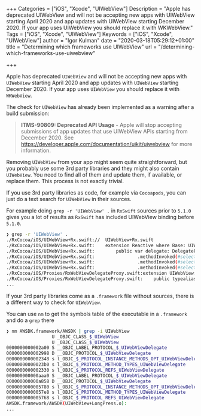 +++
Categories = ["iOS", "Xcode", "UIWebView"]
Description = "Apple has deprecated UIWebView and will not be accepting new apps with UIWebView starting April 2020 and app updates with UIWebView starting December 2020. If your app uses UIWebView you should replace it with WKWebView."
Tags = ["iOS", "Xcode", "UIWebView"]
Keywords = ["iOS", "Xcode", "UIWebView"]
author = "Igor Kulman"
date = "2020-03-18T05:29:12+01:00"
title = "Determining which frameworks use UIWebView"
url = "/determining-which-frameworks-use-uiwebview"

+++

Apple has deprecated `UIWebView` and will not be accepting new apps with `UIWebView` starting April 2020 and app updates with `UIWebView` starting December 2020. If your app uses `UIWebView` you should replace it with `WKWebView`. 

The check for `UIWebView` has already been implemented as a warning after a build submission:

> **ITMS-90809: Deprecated API Usage** - Apple will stop accepting submissions of app updates that use UIWebView APIs starting from December 2020. See https://developer.apple.com/documentation/uikit/uiwebview for more information.

Removing `UIWebView` from your app might seem quite straightforward, but you probably use some 3rd party libraries and they might also contain `UIWebView`. You need to find all of them and update them, if available, or replace them. This process is not exactly trivial.

If you use 3rd party libraries as code, for example via `Cocoapods`, you can just do a text search for `UIWebView` in their sources. 

For example doing `grep -r 'UIWebView' .` in `RxSwift` sources prior to `5.1.0` gives you a lot of results as `RxSwift` has included UIWebView binding before `5.1.0`.

```bash
❯ grep -r 'UIWebView' .
./RxCocoa/iOS/UIWebView+Rx.swift://  UIWebView+Rx.swift
./RxCocoa/iOS/UIWebView+Rx.swift:    extension Reactive where Base: UIWebView {
./RxCocoa/iOS/UIWebView+Rx.swift:        public var delegate: DelegateProxy<UIWebView, UIWebViewDelegate> {
./RxCocoa/iOS/UIWebView+Rx.swift:                .methodInvoked(#selector(UIWebViewDelegate.webViewDidStartLoad(_:)))
./RxCocoa/iOS/UIWebView+Rx.swift:                .methodInvoked(#selector(UIWebViewDelegate.webViewDidFinishLoad(_:)))
./RxCocoa/iOS/UIWebView+Rx.swift:                .methodInvoked(#selector(UIWebViewDelegate.webView(_:didFailLoadWithError:)))
./RxCocoa/iOS/Proxies/RxWebViewDelegateProxy.swift:extension UIWebView: HasDelegate {
./RxCocoa/iOS/Proxies/RxWebViewDelegateProxy.swift:    public typealias Delegate = UIWebViewDelegate
...
```

If your 3rd party libraries come as a `.framework` file without sources, there is a different way to check for `UIWebView`. 

You can use `nm` to get the symbols table of the executable in a `.framework` and do a `grep` there

```bash
❯ nm AWSDK.framework/AWSDK | grep -i UIWebView
                 U _OBJC_CLASS_$_UIWebView
                 U _OBJC_CLASS_$_UIWebView
0000000000002a00 S __OBJC_LABEL_PROTOCOL_$_UIWebViewDelegate
0000000000002998 D __OBJC_PROTOCOL_$_UIWebViewDelegate
0000000000002348 s l_OBJC_$_PROTOCOL_INSTANCE_METHODS_OPT_UIWebViewDelegate
00000000000023b0 s l_OBJC_$_PROTOCOL_METHOD_TYPES_UIWebViewDelegate
0000000000002330 s l_OBJC_$_PROTOCOL_REFS_UIWebViewDelegate
000000000000aaa0 S __OBJC_LABEL_PROTOCOL_$_UIWebViewDelegate
000000000000a858 D __OBJC_PROTOCOL_$_UIWebViewDelegate
0000000000005780 s l_OBJC_$_PROTOCOL_INSTANCE_METHODS_OPT_UIWebViewDelegate
00000000000057e8 s l_OBJC_$_PROTOCOL_METHOD_TYPES_UIWebViewDelegate
0000000000005768 s l_OBJC_$_PROTOCOL_REFS_UIWebViewDelegate
AWSDK.framework/AWSDK(UIWebView+LongPress.o):
...
```

<!--more-->